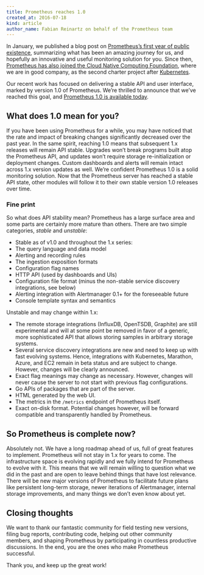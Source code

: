 ```yaml
---
title: Prometheus reaches 1.0
created_at: 2016-07-18
kind: article
author_name: Fabian Reinartz on behalf of the Prometheus team
---
```


In January, we published a blog post on [Prometheus’s first year of public existence](https://prometheus.io/blog/2016/01/26/one-year-of-open-prometheus-development/), summarizing what has been an amazing journey for us, and hopefully an innovative and useful monitoring solution for you.
Since then, [Prometheus has also joined the Cloud Native Computing Foundation](https://prometheus.io/blog/2016/05/09/prometheus-to-join-the-cloud-native-computing-foundation/), where we are in good company, as the second charter project after [Kubernetes](http://kubernetes.io/).

Our recent work has focused on delivering a stable API and user interface, marked by version 1.0 of Prometheus.
We’re thrilled to announce that we’ve reached this goal, and [Prometheus 1.0 is available today](https://github.com/prometheus/prometheus/releases/tag/v1.0.0).

## What does 1.0 mean for you?

If you have been using Prometheus for a while, you may have noticed that the rate and impact of breaking changes significantly decreased over the past year.
In the same spirit, reaching 1.0 means that subsequent 1.x releases will remain API stable. Upgrades won’t break programs built atop the Prometheus API, and updates won’t require storage re-initialization or deployment changes. Custom dashboards and alerts will remain intact across 1.x version updates as well. 
We’re confident Prometheus 1.0 is a solid monitoring solution. Now that the Prometheus server has reached a stable API state, other modules will follow it to their own stable version 1.0 releases over time.

### Fine print

So what does API stability mean? Prometheus has a large surface area and some parts are certainly more mature than others.
There are two simple categories, _stable_ and _unstable_:

* Stable as of v1.0 and throughout the 1.x series:
* The query language and data model
* Alerting and recording rules
* The ingestion exposition formats
* Configuration flag names
* HTTP API (used by dashboards and UIs)
* Configuration file format (minus the non-stable service discovery integrations, see below)
* Alerting integration with Alertmanager 0.1+ for the foreseeable future
* Console template syntax and semantics

Unstable and may change within 1.x:

* The remote storage integrations (InfluxDB, OpenTSDB, Graphite) are still experimental and will at some point be removed in favor of a generic, more sophisticated API that allows storing samples in arbitrary storage systems.
* Several service discovery integrations are new and need to keep up with fast evolving systems. Hence, integrations with Kubernetes, Marathon, Azure, and EC2 remain in beta status and are subject to change. However, changes will be clearly announced.
* Exact flag meanings may change as necessary. However, changes will never cause the server to not start with previous flag configurations.
* Go APIs of packages that are part of the server.
* HTML generated by the web UI.
* The metrics in the `/metrics` endpoint of Prometheus itself.
* Exact on-disk format. Potential changes however, will be forward compatible and transparently handled by Prometheus.

## So Prometheus is complete now?

Absolutely not. We have a long roadmap ahead of us, full of great features to implement. Prometheus will not stay in 1.x for years to come. The infrastructure space is evolving rapidly and we fully intend for Prometheus to evolve with it.
This means that we will remain willing to question what we did in the past and are open to leave behind things that have lost relevance. There will be new major versions of Prometheus to facilitate future plans like persistent long-term storage, newer iterations of Alertmanager, internal storage improvements, and many things we don’t even know about yet.

## Closing thoughts

We want to thank our fantastic community for field testing new versions, filing bug reports, contributing code, helping out other community members, and shaping Prometheus by participating in countless productive discussions.
In the end, you are the ones who make Prometheus successful.

Thank you, and keep up the great work!

